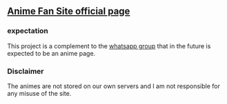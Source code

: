 ## **[Anime Fan Site official page][afs]**

### **expectation**

This project is a complement to the [whatsapp group][gr] that in the future is expected to be an anime page.

[gr]: https://chat.whatsapp.com/Eog8v5TdiBl6b9bopJ6bjT

[afs]: https://sadgman.github.io/Anime-page-project

### **Disclaimer** 

The animes are not stored on our own servers and I am not responsible for any misuse of the site.
